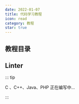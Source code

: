 ```yaml
---
date: 2022-01-07
title: 代码学习教程
icon: read
category: 教程
star: true
---
```


## 教程目录

## Linter

::: tip

C 、C++、Java、PHP 正在编写中...

:::
